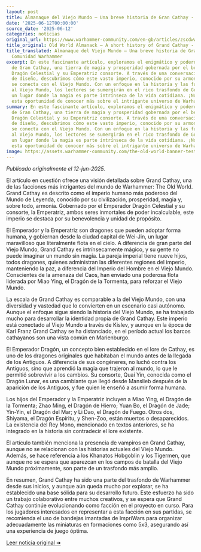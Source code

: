 ```yaml
---
layout: post
title: Almanaque del Viejo Mundo – Una breve historia de Gran Cathay - Comunidad Warhammer
date: '2025-06-12T00:00:00'
source_date: '2025-06-12'
categories: noticias
original_url: https://www.warhammer-community.com/en-gb/articles/zscdwwzf/old-world-almanack-a-short-history-of-cathay/
title_original: Old World Almanack – A short history of Grand Cathay - Warhammer Community
title_translated: Almanaque del Viejo Mundo – Una breve historia de Gran Cathay -
  Comunidad Warhammer
excerpt: En este fascinante artículo, exploramos el enigmático y poderoso imperio
  de Gran Cathay, una tierra de magia y prosperidad gobernada por el benevolente Emperador
  Dragón Celestial y su Emperatriz consorte. A través de una conversación con el equipo
  de diseño, descubrimos cómo este vasto imperio, conocido por su armonía y poderío,
  se conecta con el Viejo Mundo. Con un enfoque en la historia y las fuerzas que llegan
  al Viejo Mundo, los lectores se sumergirán en el rico trasfondo de Gran Cathay,
  un lugar donde la magia es parte intrínseca de la vida cotidiana. ¡No te pierdas
  esta oportunidad de conocer más sobre el intrigante universo de Warhammer!
summary: En este fascinante artículo, exploramos el enigmático y poderoso imperio
  de Gran Cathay, una tierra de magia y prosperidad gobernada por el benevolente Emperador
  Dragón Celestial y su Emperatriz consorte. A través de una conversación con el equipo
  de diseño, descubrimos cómo este vasto imperio, conocido por su armonía y poderío,
  se conecta con el Viejo Mundo. Con un enfoque en la historia y las fuerzas que llegan
  al Viejo Mundo, los lectores se sumergirán en el rico trasfondo de Gran Cathay,
  un lugar donde la magia es parte intrínseca de la vida cotidiana. ¡No te pierdas
  esta oportunidad de conocer más sobre el intrigante universo de Warhammer!
image: https://assets.warhammer-community.com/the-old-world-banner-test.jpg
---
```


*Publicado originalmente el 12-jun-2025.*


El artículo en cuestión ofrece una visión detallada sobre Grand Cathay, una de las facciones más intrigantes del mundo de Warhammer: The Old World. Grand Cathay es descrito como el imperio humano más poderoso del Mundo de Leyenda, conocido por su civilización, prosperidad, magia y, sobre todo, armonía. Gobernado por el Emperador Dragón Celestial y su consorte, la Emperatriz, ambos seres inmortales de poder incalculable, este imperio se destaca por su benevolencia y unidad de propósito.

El Emperador y la Emperatriz son dragones que pueden adoptar forma humana, y gobiernan desde la ciudad capital de Wei-Jin, un lugar maravilloso que literalmente flota en el cielo. A diferencia de gran parte del Viejo Mundo, Grand Cathay es intrínsecamente mágico, y su gente no puede imaginar un mundo sin magia. La pareja imperial tiene nueve hijos, todos dragones, quienes administran las diferentes regiones del imperio, manteniendo la paz, a diferencia del Imperio del Hombre en el Viejo Mundo. Conscientes de la amenaza del Caos, han enviado una poderosa flota liderada por Miao Ying, el Dragón de la Tormenta, para reforzar el Viejo Mundo.

La escala de Grand Cathay es comparable a la del Viejo Mundo, con una diversidad y vastedad que lo convierten en un escenario casi autónomo. Aunque el enfoque sigue siendo la historia del Viejo Mundo, se ha trabajado mucho para desarrollar la identidad propia de Grand Cathay. Este imperio está conectado al Viejo Mundo a través de Kislev, y aunque en la época de Karl Franz Grand Cathay se ha distanciado, en el período actual los barcos cathayanos son una vista común en Marienburgo.

El Emperador Dragón, un concepto bien establecido en el lore de Cathay, es uno de los dragones originales que habitaban el mundo antes de la llegada de los Antiguos. A diferencia de sus congéneres, no luchó contra los Antiguos, sino que aprendió la magia que trajeron al mundo, lo que le permitió sobrevivir a los cambios. Su consorte, Quai Yin, conocida como el Dragón Lunar, es una cambiante que llegó desde Manslieb después de la aparición de los Antiguos, y fue quien le enseñó a asumir forma humana.

Los hijos del Emperador y la Emperatriz incluyen a Miao Ying, el Dragón de la Tormenta; Zhao Ming, el Dragón de Hierro; Yuan Bo, el Dragón de Jade; Yin-Yin, el Dragón del Mar; y Li Dao, el Dragón de Fuego. Otros dos, Shiyama, el Dragón Espíritu, y Shen-Zoo, están muertos o desaparecidos. La existencia del Rey Mono, mencionado en textos anteriores, se ha integrado en la historia sin contradecir el lore existente.

El artículo también menciona la presencia de vampiros en Grand Cathay, aunque no se relacionan con las historias actuales del Viejo Mundo. Además, se hace referencia a los Khanatos Hobgoblin y los Tigermen, que aunque no se espera que aparezcan en los campos de batalla del Viejo Mundo próximamente, son parte de un trasfondo más amplio.

En resumen, Grand Cathay ha sido una parte del trasfondo de Warhammer desde sus inicios, y aunque aún queda mucho por explorar, se ha establecido una base sólida para su desarrollo futuro. Este esfuerzo ha sido un trabajo colaborativo entre muchos creativos, y se espera que Grand Cathay continúe evolucionando como facción en el proyecto en curso. Para los jugadores interesados en representar a esta facción en sus partidas, se recomienda el uso de bandejas imantadas de ImpriWars para organizar adecuadamente las miniaturas en formaciones como 5x3, asegurando así una experiencia de juego óptima.


[Leer noticia original ➜](https://www.warhammer-community.com/en-gb/articles/zscdwwzf/old-world-almanack-a-short-history-of-cathay/)